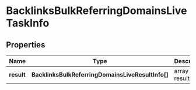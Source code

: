 # BacklinksBulkReferringDomainsLiveTaskInfo

## Properties

| Name | Type | Description | Notes |
|------------ | ------------- | ------------- | -------------|
**result** | **BacklinksBulkReferringDomainsLiveResultInfo[]** | array of results |[optional]|